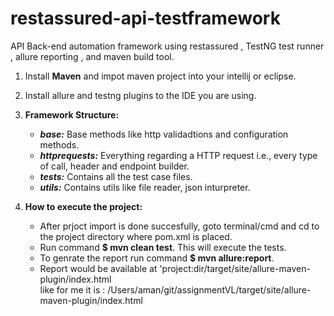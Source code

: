 # restassured-api-testframework

API Back-end automation framework using restassured , TestNG test runner , allure reporting , and maven build tool.

1.  Install **Maven** and impot maven project into your intellij or eclipse.
2.  Install allure and testng plugins to the IDE you are using. 
3. **Framework Structure:**
     - **_base:_** Base methods like http validadtions and configuration methods. 
     - **_httprequests:_** Everything regarding a HTTP request i.e., every type of call, header and endpoint builder.
     - **_tests:_** Contains all the test case files. 
     - **_utils:_** Contains utils like file reader, json inturpreter. 
     
4.  **How to execute the project:**
    - After prjoct import is done succesfully, goto terminal/cmd and cd to the project directory where pom.xml is placed.
    - Run command **$ mvn clean test**. This will execute the tests. 
    - To genrate the report run command **$ mvn allure:report**.
    - Report would be available at 'project:dir/target/site/allure-maven-plugin/index.html <br />
        like for me it is : /Users/aman/git/assignmentVL/target/site/allure-maven-plugin/index.html
